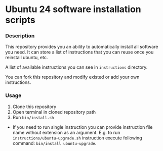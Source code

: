 # Ubuntu 24 software installation scripts
### Description
This repository provides you an ability to automatically install all software
you need. It can store a list of instructions that you can reuse once you reinstall
ubuntu, etc.

A list of available instructions you can see in `instructions` directory.

You can fork this repository and modify existed or add your own instructions. 

### Usage
1. Clone this repository
2. Open terminal in cloned repository path
3. Run `bin/install.sh`

* If you need to run single instruction you can provide instruction file name without extension as an argument. 
E.g. to run `instructions/ubuntu-upgrade.sh` instruction execute following command:  `bin/install ubuntu-upgrade`.
